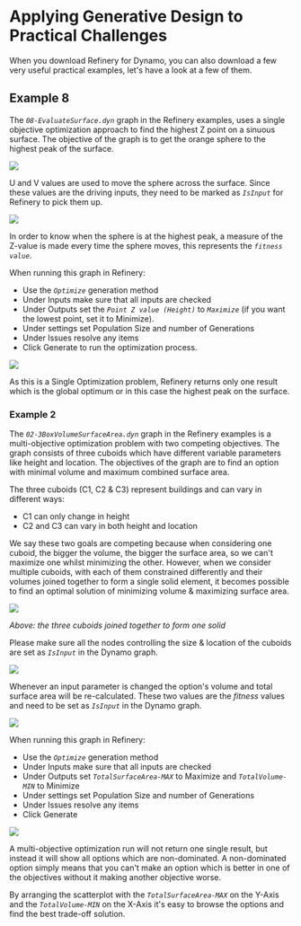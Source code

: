 # Applying Generative Design to Practical Challenges

When you download Refinery for Dynamo, you can also download a few very useful practical examples, let's have a look at a few of them.

## Example 8

The _`08-EvaluateSurface.dyn`_ graph in the Refinery examples, uses a single objective optimization approach to find the highest Z point on a sinuous surface. The objective of the graph is to get the orange sphere to the highest peak of the surface.

![](../.gitbook/assets/applychanges1.png)

U and V values are used to move the sphere across the surface. Since these values are the driving inputs, they need to be marked as _`IsInput`_ for Refinery to pick them up.

![](../.gitbook/assets/applychanges2%20%281%29.png)

In order to know when the sphere is at the highest peak, a measure of the Z-value is made every time the sphere moves, this represents the _`fitness value`_.

When running this graph in Refinery:

* Use the _`Optimize`_ generation method
* Under Inputs make sure that all inputs are checked
* Under Outputs set the _`Point Z value (Height)`_ to _`Maximize`_ \(if you want the lowest point, set it to Minimize\).  
* Under settings set Population Size and number of Generations  
* Under Issues resolve any items
* Click Generate to run the optimization process.

![](../.gitbook/assets/applychanges3%20%281%29.png)

As this is a Single Optimization problem, Refinery returns only one result which is the global optimum or in this case the highest peak on the surface.

### Example 2

The _`02-3BoxVolumeSurfaceArea.dyn`_ graph in the Refinery examples is a multi-objective optimization problem with two competing objectives. The graph consists of three cuboids which have different variable parameters like height and location. The objectives of the graph are to find an option with minimal volume and maximum combined surface area.

The three cuboids \(C1, C2 & C3\) represent buildings and can vary in different ways:

* C1 can only change in height
* C2 and C3 can vary in both height and location

We say these two goals are competing because when considering one cuboid, the bigger the volume, the bigger the surface area, so we can't maximize one whilst minimizing the other. However, when we consider multiple cuboids, with each of them constrained differently and their volumes joined together to form a single solid element, it becomes possible to find an optimal solution of minimizing volume & maximizing surface area.

![](../.gitbook/assets/applychanges4%20%282%29.png)

_Above: the three cuboids joined together to form one solid_

Please make sure all the nodes controlling the size & location of the cuboids are set as _`IsInput`_ in the Dynamo graph.

![](../.gitbook/assets/applychanges5%20%281%29.png)

Whenever an input parameter is changed the option's volume and total surface area will be re-calculated. These two values are the _fitness_ values and need to be set as _`IsInput`_ in the Dynamo graph.

![](../.gitbook/assets/applychanges6%20%282%29.png)

When running this graph in Refinery:

* Use the _`Optimize`_ generation method
* Under Inputs make sure that all inputs are checked
* Under Outputs set _`TotalSurfaceArea-MAX`_ to Maximize and _`TotalVolume-MIN`_ to Minimize
* Under settings set Population Size and number of Generations  
* Under Issues resolve any items
* Click Generate

![](../.gitbook/assets/applychanges7%20%282%29.png)

A multi-objective optimization run will not return one single result, but instead it will show all options which are non-dominated. A non-dominated option simply means that you can't make an option which is better in one of the objectives without it making another objective worse.

By arranging the scatterplot with the _`TotalSurfaceArea-MAX`_ on the Y-Axis and the _`TotalVolume-MIN`_ on the X-Axis it's easy to browse the options and find the best trade-off solution.

